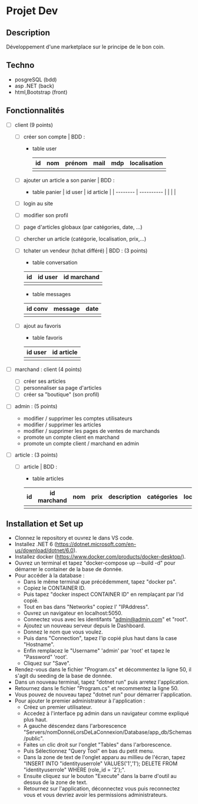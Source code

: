 # Projet Dev

## Description
Développement d'une marketplace sur le principe de le bon coin.

## Techno
* posgreSQL (bdd)
* asp .NET (back)
* html,Bootstrap (front)

## Fonctionnalités 

* [ ] client (9 points)
    * [ ] créer son compte | BDD : 
        * table user
        
            | id       | nom      | prénom   | mail     | mdp      | localisation |
            | -------- | -------- | -------- | -------- | -------- | ------------ |
            |          |          |          |          |          |              |
	* [ ] ajouter un article a son panier | BDD : 
        * table panier
            | id user  | id article |
            | -------- | ---------- |
            |          |            |
            
    * [ ] login au site 
	* [ ] modifier son profil
	* [ ] page d'articles globaux (par catégories, date, ...)
	* [ ] chercher un article (catégorie, localisation, prix,...)
	* [ ] tchater un vendeur (tchat différé) | BDD : (3 points)
	    * table conversation
	    
        | id       | id user    | id marchand |
        | -------- | ---------- | ----------- |
        |          |            |             |
        * table messages

        | id conv  | message    | date        |
        | -------- | ---------- | ----------- |
        |          |            |             |
	* [ ] ajout au favoris
	    * table favoris

	    | id user  | id article |
        | -------- | ---------- |
        |          |            |

* [ ] marchand : client (4 points)
	* [ ] créer ses articles
	* [ ] personnaliser sa page d'articles
	* [ ] créer sa "boutique" (son profil)

* [ ] admin : (5 points)
    * modifier / supprimer les comptes utilisateurs
    * modifier / supprimer les articles
    * modifier / supprimer les pages de ventes de marchands
    * promote un compte client en marchand
    * promote un compte client / marchand en admin

* [ ] article : (3 points)
    * [ ] article | BDD : 
        * table articles
        
        | id       | id marchand | nom      | prix     | description | catégories | localisation |
        | -------- | ----------- | -------- | -------- | ----------- | ---------- | ------------ |
        |          |             |          |          |             |            |              |

## Installation et Set up

* Clonnez le repository et ouvrez le dans VS code.
* Installez .NET 6 (https://dotnet.microsoft.com/en-us/download/dotnet/6.0).
* Installez docker (https://www.docker.com/products/docker-desktop/).
* Ouvrez un terminal et tapez "docker-compose up --build -d" pour démarrer le container de la base de donnée. 
* Pour accéder à la database :
    * Dans le même terminal que précédemment, tapez "docker ps".
    * Copiez le CONTAINER ID.
    * Puis tapez "docker inspect CONTAINER ID" en remplaçant par l'id copié.
    * Tout en bas dans "Networks" copiez l' "IPAddress".
    * Ouvrez un navigateur en localhost:5050.
    * Connectez vous avec les identifants "admin@admin.com" et "root".
    * Ajoutez un nouveau serveur depuis le Dashboard.
    * Donnez le nom que vous voulez.
    * Puis dans "Connection", tapez l'ip copié plus haut dans la case "Hostname".
    * Enfin remplacez le "Username" 'admin' par 'root' et tapez le "Password" 'root'.
    * Cliquez sur "Save".
* Rendez-vous dans le fichier "Program.cs" et décommentez la ligne 50, il s'agit du seeding de la base de donnée.
* Dans un nouveau terminal, tapez "dotnet run" puis arretez l'application.
* Retournez dans le fichier "Program.cs" et recommentez la ligne 50.
* Vous pouvez de nouveau tapez "dotnet run" pour démarrer l'application.
* Pour ajouter le premier administrateur à l'application :
    * Créez un premier utilisateur.
    * Accedez à l'interface pg admin dans un navigateur comme expliqué plus haut.
    * A gauche déscendez dans l'arborescence "Servers/nomDonnéLorsDeLaConnexion/Database/app_db/Schemas/public".
    * Faites un clic droit sur l'onglet "Tables" dans l'arborescence.
    * Puis Sélectionnez "Query Tool" en bas du petit menu.
    * Dans la zone de text de l'onglet apparu au millieu de l'écran, tapez "INSERT INTO "identityuserrole<int>" VALUES('1','1'); DELETE FROM "identityuserrole<int>" WHERE (role_id = '2');".
    * Ensuite cliquez sur le bouton "Execute" dans la barre d'outil au dessus de la zone de text.
    * Retournez sur l'application, déconnectez vous puis reconnectez vous et vous devriez avoir les permissions administrateurs.